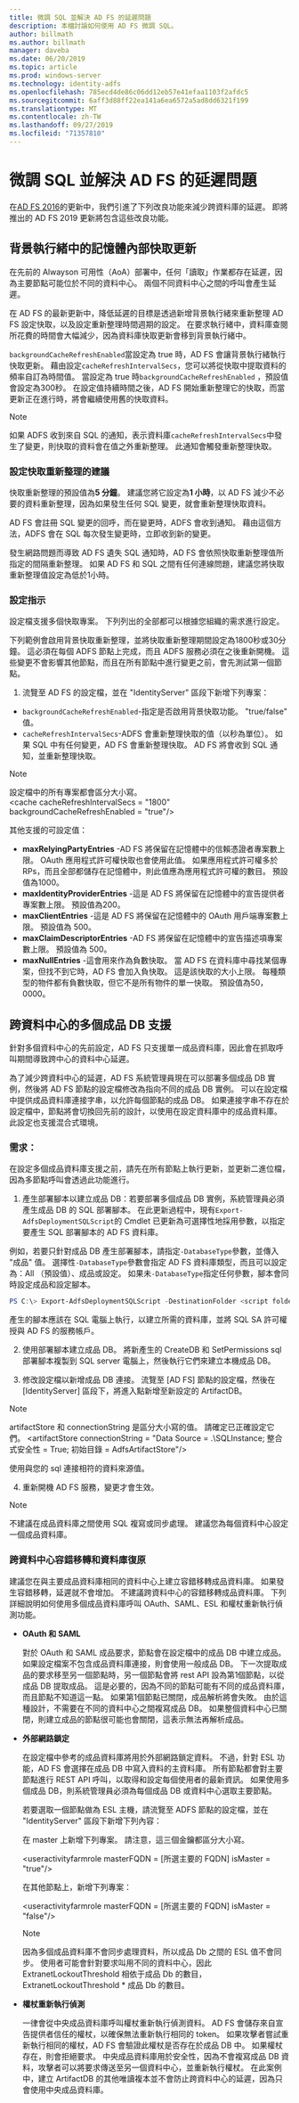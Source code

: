 ```yaml
---
title: 微調 SQL 並解決 AD FS 的延遲問題
description: 本檔討論如何使用 AD FS 微調 SQL。
author: billmath
ms.author: billmath
manager: daveba
ms.date: 06/20/2019
ms.topic: article
ms.prod: windows-server
ms.technology: identity-adfs
ms.openlocfilehash: 785ecd4de86c06dd12eb57e41efaa1103f2afdc5
ms.sourcegitcommit: 6aff3d88ff22ea141a6ea6572a5ad8dd6321f199
ms.translationtype: MT
ms.contentlocale: zh-TW
ms.lasthandoff: 09/27/2019
ms.locfileid: "71357810"
---
```

# <a name="fine-tuning-sql-and-addressing-latency-issues-with-ad-fs"></a>微調 SQL 並解決 AD FS 的延遲問題
在[AD FS 2016](https://support.microsoft.com/help/4503294/windows-10-update-kb4503294)的更新中，我們引進了下列改良功能來減少跨資料庫的延遲。 即將推出的 AD FS 2019 更新將包含這些改良功能。

## <a name="in-memory-cache-update-in-background-thread"></a>背景執行緒中的記憶體內部快取更新 
在先前的 Alwayson 可用性（AoA）部署中，任何「讀取」作業都存在延遲，因為主要節點可能位於不同的資料中心。 兩個不同資料中心之間的呼叫會產生延遲。  

在 AD FS 的最新更新中，降低延遲的目標是透過新增背景執行緒來重新整理 AD FS 設定快取，以及設定重新整理時間週期的設定。 在要求執行緒中，資料庫查閱所花費的時間會大幅減少，因為資料庫快取更新會移到背景執行緒中。  

`backgroundCacheRefreshEnabled`當設定為 true 時，AD FS 會讓背景執行緒執行快取更新。 藉由設定`cacheRefreshIntervalSecs`，您可以將從快取中提取資料的頻率自訂為時間值。 當設定為 true 時`backgroundCacheRefreshEnabled` ，預設值會設定為300秒。 在設定值持續時間之後，AD FS 開始重新整理它的快取，而當更新正在進行時，將會繼續使用舊的快取資料。  

>[!NOTE]
> 如果 ADFS 收到來自 SQL 的通知，表示資料庫`cacheRefreshIntervalSecs`中發生了變更，則快取的資料會在值之外重新整理。 此通知會觸發重新整理快取。 

### <a name="recommendations-for-setting-the-cache-refresh"></a>設定快取重新整理的建議 
快取重新整理的預設值為**5 分鐘**。 建議您將它設定為**1 小時**，以 AD FS 減少不必要的資料重新整理，因為如果發生任何 SQL 變更，就會重新整理快取資料。  

AD FS 會註冊 SQL 變更的回呼，而在變更時，ADFS 會收到通知。 藉由這個方法，ADFS 會在 SQL 每次發生變更時，立即收到新的變更。 

發生網路問題而導致 AD FS 遺失 SQL 通知時，AD FS 會依照快取重新整理值所指定的間隔重新整理。 如果 AD FS 和 SQL 之間有任何連線問題，建議您將快取重新整理值設定為低於1小時。  

### <a name="configuration-instructions"></a>設定指示 
設定檔支援多個快取專案。 下列列出的全部都可以根據您組織的需求進行設定。 

下列範例會啟用背景快取重新整理，並將快取重新整理期間設定為1800秒或30分鐘。 這必須在每個 ADFS 節點上完成，而且 ADFS 服務必須在之後重新開機。 這些變更不會影響其他節點，而且在所有節點中進行變更之前，會先測試第一個節點。 

  1. 流覽至 AD FS 的設定檔，並在 "IdentityServer" 區段下新增下列專案：  
  
  - `backgroundCacheRefreshEnabled`-指定是否啟用背景快取功能。 "true/false" 值。
  - `cacheRefreshIntervalSecs`-ADFS 會重新整理快取的值（以秒為單位）。 如果 SQL 中有任何變更，AD FS 會重新整理快取。 AD FS 將會收到 SQL 通知，並重新整理快取。  
 
 >[!NOTE]
 > 設定檔中的所有專案都會區分大小寫。  
 &lt;cache cacheRefreshIntervalSecs = "1800" backgroundCacheRefreshEnabled = "true"/&gt; 
 
其他支援的可設定值： 

   - **maxRelyingPartyEntries** -AD FS 將保留在記憶體中的信賴憑證者專案數上限。 OAuth 應用程式許可權快取也會使用此值。 如果應用程式許可權多於 RPs，而且全部都儲存在記憶體中，則此值應為應用程式許可權的數目。 預設值為1000。
   - **maxIdentityProviderEntries** -這是 AD FS 將保留在記憶體中的宣告提供者專案數上限。 預設值為200。 
   - **maxClientEntries** -這是 AD FS 將保留在記憶體中的 OAuth 用戶端專案數上限。 預設值為 500。 
   - **maxClaimDescriptorEntries** -AD FS 將保留在記憶體中的宣告描述項專案數上限。 預設值為 500。 
   - **maxNullEntries** -這會用來作為負數快取。 當 AD FS 在資料庫中尋找某個專案，但找不到它時，AD FS 會加入負快取。 這是該快取的大小上限。 每種類型的物件都有負數快取，但它不是所有物件的單一快取。 預設值為50，0000。 

## <a name="multiple-artifact-db-support-across-datacenters"></a>跨資料中心的多個成品 DB 支援 
針對多個資料中心的先前設定，AD FS 只支援單一成品資料庫，因此會在抓取呼叫期間導致跨中心的資料中心延遲。  

為了減少跨資料中心的延遲，AD FS 系統管理員現在可以部署多個成品 DB 實例，然後將 AD FS 節點的設定檔修改為指向不同的成品 DB 實例。 可以在設定檔中提供成品資料庫連接字串，以允許每個節點的成品 DB。 如果連接字串不存在於設定檔中，節點將會切換回先前的設計，以使用在設定資料庫中的成品資料庫。  
此設定也支援混合式環境。  

### <a name="requirements"></a>需求： 
在設定多個成品資料庫支援之前，請先在所有節點上執行更新，並更新二進位檔，因為多節點呼叫會透過此功能進行。 
  1. 產生部署腳本以建立成品 DB：若要部署多個成品 DB 實例，系統管理員必須產生成品 DB 的 SQL 部署腳本。 在此更新過程中，現有`Export-AdfsDeploymentSQLScript`的 Cmdlet 已更新為可選擇性地採用參數，以指定要產生 SQL 部署腳本的 AD FS 資料庫。 
 
 例如，若要只針對成品 DB 產生部署腳本，請指定`-DatabaseType`參數，並傳入 "成品" 值。 選擇性`-DatabaseType`參數會指定 AD FS 資料庫類型，而且可以設定為：All （預設值）、成品或設定。 如果未`-DatabaseType`指定任何參數，腳本會同時設定成品和設定腳本。  

   ```PowerShell
   PS C:\> Export-AdfsDeploymentSQLScript -DestinationFolder <script folder where scripts will be created> -ServiceAccountName <domain\serviceaccount> -DatabaseType "Artifact" 
   ```
產生的腳本應該在 SQL 電腦上執行，以建立所需的資料庫，並將 SQL SA 許可權授與 AD FS 的服務帳戶。

 2. 使用部署腳本建立成品 DB。 將新產生的 CreateDB 和 SetPermissions sql 部署腳本複製到 SQL server 電腦上，然後執行它們來建立本機成品 DB。 
 
 3. 修改設定檔以新增成品 DB 連接。 
 流覽至 [AD FS] 節點的設定檔，然後在 [IdentityServer] 區段下，將進入點新增至新設定的 ArtifactDB。 

 >[!NOTE] 
 > artifactStore 和 connectionString 是區分大小寫的值。 請確定已正確設定它們。 &lt;artifactStore connectionString = "Data Source = .\SQLInstance; 整合式安全性 = True; 初始目錄 = AdfsArtifactStore"/&gt; 
>
>使用與您的 sql 連接相符的資料來源值。



 4. 重新開機 AD FS 服務，變更才會生效。 
 
 >[!NOTE] 
 > 不建議在成品資料庫之間使用 SQL 複寫或同步處理。 建議您為每個資料中心設定一個成品資料庫。 
 
### <a name="cross-datacenter-failover-and-database-recovery"></a>跨資料中心容錯移轉和資料庫復原  
建議您在與主要成品資料庫相同的資料中心上建立容錯移轉成品資料庫。 如果發生容錯移轉，延遲就不會增加。 不建議跨資料中心的容錯移轉成品資料庫。 下列詳細說明如何使用多個成品資料庫呼叫 OAuth、SAML、ESL 和權杖重新執行偵測功能。 
 - **OAuth 和 SAML** 

   對於 OAuth 和 SAML 成品要求，節點會在設定檔中的成品 DB 中建立成品。 如果設定檔案不包含成品資料庫連接，則會使用一般成品 DB。 下一次提取成品的要求移至另一個節點時，另一個節點會將 rest API 設為第1個節點，以從成品 DB 提取成品。 這是必要的，因為不同的節點可能有不同的成品資料庫，而且節點不知道這一點。 如果第1個節點已關閉，成品解析將會失敗。 由於這種設計，不需要在不同的資料中心之間複寫成品 DB。 如果整個資料中心已關閉，則建立成品的節點很可能也會關閉，這表示無法再解析成品。  

 - **外部網路鎖定** 

    在設定檔中參考的成品資料庫將用於外部網路鎖定資料。 不過，針對 ESL 功能，AD FS 會選擇在成品 DB 中寫入資料的主資料庫。 所有節點都會對主要節點進行 REST API 呼叫，以取得和設定每個使用者的最新資訊。 如果使用多個成品 DB，則系統管理員必須為每個成品 DB 或資料中心選取主要節點。 

    若要選取一個節點做為 ESL 主機，請流覽至 ADFS 節點的設定檔，並在 "IdentityServer" 區段下新增下列內容：       
    
    在 master 上新增下列專案。 請注意，這三個金鑰都區分大小寫。 

    &lt;useractivityfarmrole masterFQDN = [所選主要的 FQDN] isMaster = "true"/&gt;
    
    在其他節點上，新增下列專案：

   &lt;useractivityfarmrole masterFQDN = [所選主要的 FQDN] isMaster = "false"/&gt;
 
    >[!NOTE] 
    >因為多個成品資料庫不會同步處理資料，所以成品 Db 之間的 ESL 值不會同步。
    使用者可能會針對要求叫用不同的資料中心，因此 ExtranetLockoutThreshold 相依于成品 Db 的數目，ExtranetLockoutThreshold * 成品 Db 的數目。 
 
  - **權杖重新執行偵測** 
    
    一律會從中央成品資料庫呼叫權杖重新執行偵測資料。 AD FS 會儲存來自宣告提供者信任的權杖，以確保無法重新執行相同的 token。 如果攻擊者嘗試重新執行相同的權杖，AD FS 會驗證此權杖是否存在於成品 DB 中。 如果權杖存在，則會拒絕要求。 中央成品資料庫用於安全性，因為不會複寫成品 DB 資料，攻擊者可以將要求傳送至另一個資料中心，並重新執行權杖。 在此案例中，建立 ArtifactDB 的其他唯讀複本並不會防止跨資料中心的延遲，因為只會使用中央成品資料庫。    
 
 